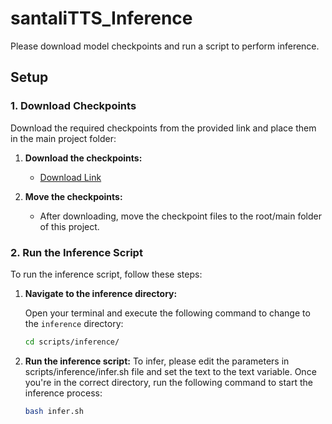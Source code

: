 # santaliTTS_Inference


Please download model checkpoints and run a script to perform inference.

## Setup

### 1. **Download Checkpoints**

   Download the required checkpoints from the provided link and place them in the main project folder:

   1. **Download the checkpoints:**
      - [Download Link](https://iiitaphyd-my.sharepoint.com/:f:/g/personal/anindita_mondal_research_iiit_ac_in/Etc-p1gSu8pFrAekiw8gWQEBlDhrY4Gysdn6FSkXc_ndLQ?e=GkheZg) <!-- Replace # with the actual download link -->

   2. **Move the checkpoints:**
      - After downloading, move the checkpoint files to the root/main folder of this project.

### 2. **Run the Inference Script**

   To run the inference script, follow these steps:

   1. **Navigate to the inference directory:**

      Open your terminal and execute the following command to change to the `inference` directory:

      ```bash
      cd scripts/inference/
      ```

   2. **Run the inference script:**
      To infer, please edit the parameters in scripts/inference/infer.sh file and set the text to the text variable.
      Once you're in the correct directory, run the following command to start the inference process:

      ```bash
      bash infer.sh
      ```




